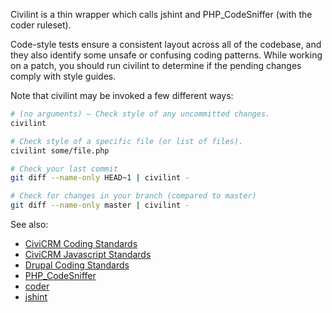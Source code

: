 Civilint is a thin wrapper which calls jshint and PHP_CodeSniffer (with the coder ruleset).

Code-style tests ensure a consistent layout across all of the codebase, and they also identify some unsafe or confusing coding patterns. While working on a patch, you should run civilint to determine if the pending changes comply with style guides. 

Note that civilint may be invoked a few different ways:

```bash
# (no arguments) – Check style of any uncommitted changes.
civilint

# Check style of a specific file (or list of files).
civilint some/file.php

# Check your last commit
git diff --name-only HEAD~1 | civilint -

# Check for changes in your branch (compared to master)
git diff --name-only master | civilint -
```

See also:

- [CiviCRM Coding Standards](/standards/php.md)
- [CiviCRM Javascript Standards](/standards/javascript.md)
- [Drupal Coding Standards](https://www.drupal.org/docs/develop/standards/coding-standards)
- [PHP_CodeSniffer](https://github.com/squizlabs/PHP_CodeSniffer)
- [coder](https://github.com/civicrm/coder)
- [jshint](http://jshint.com/)
